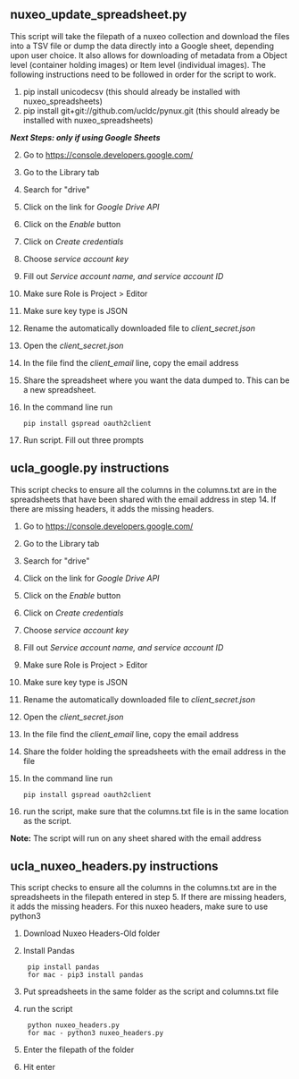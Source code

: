 ## nuxeo_update_spreadsheet.py

This script will take the filepath of a nuxeo collection and download the files into a TSV file or dump the data directly into a Google sheet, depending upon user choice. It also allows for downloading of metadata from a Object level (container holding images) or Item level (individual images).  The following instructions need to be followed in order for the script to work.

1. pip install unicodecsv (this should already be installed with nuxeo_spreadsheets)
2. pip install git+git://github.com/ucldc/pynux.git  (this should already be installed with nuxeo_spreadsheets)

***Next Steps: only if using Google Sheets***

2. Go to https://console.developers.google.com/

2. Go to the Library tab

3. Search for "drive"

4. Click on the link for *Google Drive API*

5. Click on the *Enable* button

6. Click on *Create credentials*

7. Choose *service account key*

8. Fill out *Service account name, and service account ID*
9. Make sure Role is Project > Editor
10. Make sure key type is JSON
11. Rename the automatically downloaded file to *client_secret.json*
12. Open the *client_secret.json*
13. In the file find the *client_email* line, copy the email address
14. Share the spreadsheet where you want the data dumped to. This can be a new spreadsheet.
15. In the command line run
	
		pip install gspread oauth2client
16. Run script. Fill out three prompts


## ucla_google.py instructions

This script checks to ensure all the columns in the columns.txt are in the spreadsheets that have been shared with the email address in step 14. If there are missing headers, it adds the missing headers.
1. Go to https://console.developers.google.com/
2. Go to the Library tab
3. Search for "drive"
4. Click on the link for *Google Drive API*
5. Click on the *Enable* button
6. Click on *Create credentials*
7. Choose *service account key*
8. Fill out *Service account name, and service account ID*
9. Make sure Role is Project > Editor
10. Make sure key type is JSON
11. Rename the automatically downloaded file to *client_secret.json*
12. Open the *client_secret.json*
13. In the file find the *client_email* line, copy the email address
14. Share the folder holding the spreadsheets with the email address in the file
15. In the command line run
	
		pip install gspread oauth2client
16. run the script, make sure that the columns.txt file is in the same location as the script. 

**Note:** The script will run on any sheet shared with the email address

## ucla_nuxeo_headers.py instructions

This script checks to ensure all the columns in the columns.txt are in the spreadsheets in the filepath entered in step 5. If there are missing headers, it adds the missing headers.
For this nuxeo headers, make sure to use python3 
1. Download Nuxeo Headers-Old folder
2. Install Pandas

		pip install pandas
		for mac - pip3 install pandas
3. Put spreadsheets in the same folder as the script and columns.txt file
4. run the script

		python nuxeo_headers.py
		for mac - python3 nuxeo_headers.py
5. Enter the filepath of the folder
6. Hit enter

